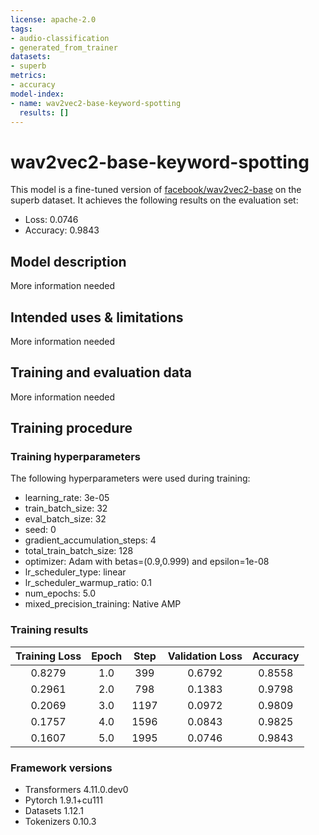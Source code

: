 ```yaml
---
license: apache-2.0
tags:
- audio-classification
- generated_from_trainer
datasets:
- superb
metrics:
- accuracy
model-index:
- name: wav2vec2-base-keyword-spotting
  results: []
---
```


<!-- This model card has been generated automatically according to the information the Trainer had access to. You
should probably proofread and complete it, then remove this comment. -->

# wav2vec2-base-keyword-spotting

This model is a fine-tuned version of [facebook/wav2vec2-base](https://huggingface.co/facebook/wav2vec2-base) on the superb dataset.
It achieves the following results on the evaluation set:
- Loss: 0.0746
- Accuracy: 0.9843

## Model description

More information needed

## Intended uses & limitations

More information needed

## Training and evaluation data

More information needed

## Training procedure

### Training hyperparameters

The following hyperparameters were used during training:
- learning_rate: 3e-05
- train_batch_size: 32
- eval_batch_size: 32
- seed: 0
- gradient_accumulation_steps: 4
- total_train_batch_size: 128
- optimizer: Adam with betas=(0.9,0.999) and epsilon=1e-08
- lr_scheduler_type: linear
- lr_scheduler_warmup_ratio: 0.1
- num_epochs: 5.0
- mixed_precision_training: Native AMP

### Training results

| Training Loss | Epoch | Step | Validation Loss | Accuracy |
|:-------------:|:-----:|:----:|:---------------:|:--------:|
| 0.8279        | 1.0   | 399  | 0.6792          | 0.8558   |
| 0.2961        | 2.0   | 798  | 0.1383          | 0.9798   |
| 0.2069        | 3.0   | 1197 | 0.0972          | 0.9809   |
| 0.1757        | 4.0   | 1596 | 0.0843          | 0.9825   |
| 0.1607        | 5.0   | 1995 | 0.0746          | 0.9843   |


### Framework versions

- Transformers 4.11.0.dev0
- Pytorch 1.9.1+cu111
- Datasets 1.12.1
- Tokenizers 0.10.3
